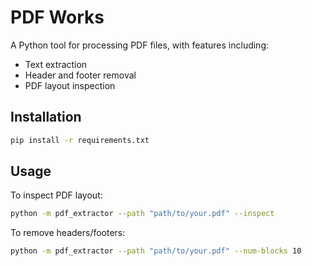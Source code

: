 # PDF Works

A Python tool for processing PDF files, with features including:
- Text extraction
- Header and footer removal
- PDF layout inspection

## Installation

```bash
pip install -r requirements.txt
```

## Usage

To inspect PDF layout:
```bash
python -m pdf_extractor --path "path/to/your.pdf" --inspect
```

To remove headers/footers:
```bash
python -m pdf_extractor --path "path/to/your.pdf" --num-blocks 10
```
